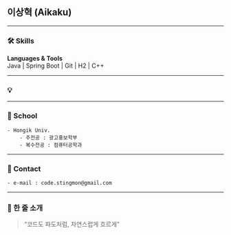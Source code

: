 ## 이상혁 (Aikaku)

---

### 🛠 Skills
**Languages & Tools**  
Java | Spring Boot | Git | H2 | C++

---

### 💡

---

### 🏫 School
    - Hongik Univ.
        - 주전공 : 광고홍보학부
        - 복수전공 : 컴퓨터공학과

---

### 📮 Contact
    - e-mail : code.stingmon@gmail.com

---

### 🌊 한 줄 소개
> “코드도 파도처럼, 자연스럽게 흐르게”

